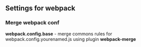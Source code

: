 ## Settings for webpack 
<h3>Merge webpack conf</h3>
<p>
  <b>webpack.config.base</b> - merge commons rules for  webpack.config.yourenamed.js using plugin <b>webpack-merge</b>
</p>

